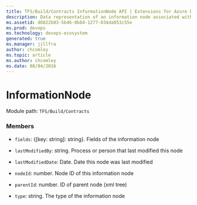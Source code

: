 ```yaml
---
title: TFS/Build/Contracts InformationNode API | Extensions for Azure DevOps Services
description: Data representation of an information node associated with a build
ms.assetid: d0822b03-5b46-0b84-1277-034da053c55e
ms.prod: devops
ms.technology: devops-ecosystem
generated: true
ms.manager: jillfra
author: chcomley
ms.topic: article
ms.author: chcomley
ms.date: 08/04/2016
---
```


# InformationNode

Module path: `TFS/Build/Contracts`


### Members

* `fields`: {[key: string]: string}. Fields of the information node

* `lastModifiedBy`: string. Process or person that last modified this node

* `lastModifiedDate`: Date. Date this node was last modified

* `nodeId`: number. Node ID of this information node

* `parentId`: number. ID of parent node (xml tree)

* `type`: string. The type of the information node


